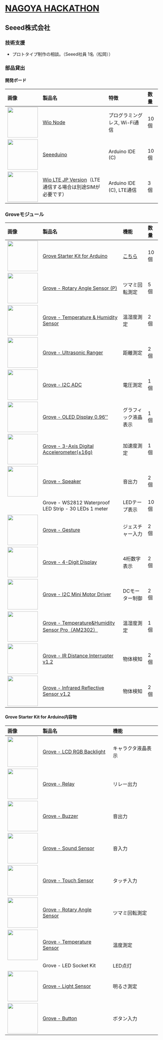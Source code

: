 # [NAGOYA HACKATHON](http://jellyware.jp/nagoyaboost/hackathon.html)

## Seeed株式会社

### 技術支援

* プロトタイプ制作の相談。（Seeed社員 1名（松岡））

### 部品貸出

#### 開発ボード

|画像|製品名|特徴|数量|
|:--|:--|:--|:--|
|<img src="https://statics3.seeedstudio.com/seeed/img/2016-06/SqOcKOIx7VWCSQYTBcR5pDyz.jpg" width="100">|[Wio Node](https://www.seeedstudio.com/Wio-Node-p-2637.html)|プログラミングレス, Wi-Fi通信|10個|
|<img src="https://statics3.seeedstudio.com/images/product/102010026%201.jpg" width="100">|[Seeeduino](https://www.seeedstudio.com/Seeeduino-V4.2-p-2517.html)|Arduino IDE (C)|10個|
|<img src="https://soracom.jp/img/products_wio_lte.png" width="100">|[Wio LTE JP Version](https://soracom.jp/products/wio_lte/)（LTE通信する場合は別途SIMが必要です）|Arduino IDE (C), LTE通信|3個|

### Groveモジュール

|画像|製品名|機能|数量|
|:--|:--|:--|:--|
|<img src="https://statics3.seeedstudio.com/product/Grove%20Starter%20Kit%20V3_03.jpg" width="100">|[Grove Starter Kit for Arduino](https://www.seeedstudio.com/Grove-Starter-Kit-for-Arduino-p-1855.html)|[こちら](https://gist.github.com/matsujirushi/7f3369c8d84fa6e54ea32a4d91b6af04#grove-starter-kit-for-arduino内容物)|10個|
|<img src="https://statics3.seeedstudio.com/images/product/GroveRotaryP.jpg" width="100">|[Grove - Rotary Angle Sensor (P)](https://www.seeedstudio.com/Grove-Rotary-Angle-Sensor%28P%29-p-1242.html)|ツマミ回転測定|5個|
|<img src="https://statics3.seeedstudio.com/images/101020011%201.jpg" width="100">|[Grove - Temperature & Humidity Sensor](https://www.seeedstudio.com/Grove-Temperature-%26-Humidity-Sensor-p-745.html)|温湿度測定|2個|
|<img src="https://statics3.seeedstudio.com/seeed/img/2016-09/kIyY21sbC6ct7JYzCWf1mAPs.jpg" width="100">|[Grove - Ultrasonic Ranger](https://www.seeedstudio.com/Grove-Ultrasonic-Ranger-p-960.html)|距離測定|2個|
|<img src="https://statics3.seeedstudio.com/images/103020013%201.jpg" width="100">|[Grove - I2C ADC](https://www.seeedstudio.com/Grove-I2C-ADC-p-1580.html)|電圧測定|1個|
|<img src="https://statics3.seeedstudio.com/seeed/img/2016-09/RfiiaySPfAWrtPqmFhC1Co4u.jpg" width="100">|[Grove - OLED Display 0.96''](https://www.seeedstudio.com/Grove-OLED-Display-0.96%22-p-781.html)|グラフィック液晶表示|1個|
|<img src="https://statics3.seeedstudio.com/images/101020054%201.jpg" width="100">|[Grove - 3-Axis Digital Accelerometer(±16g)](https://www.seeedstudio.com/Grove-3-Axis-Digital-Accelerometer%28%C2%B116g%29-p-1156.html)|加速度測定|1個|
|<img src="https://statics3.seeedstudio.com/images/product/Grove%20Speaker.jpg" width="100">|[Grove - Speaker](https://www.seeedstudio.com/Grove-Speaker-p-1445.html)|音出力|2個|
||Grove - WS2812 Waterproof LED Strip - 30 LEDs 1 meter|LEDテープ表示|10個|
|<img src="https://statics3.seeedstudio.com/seeed/img/2016-08/5dxWtS1rxWLzukUaHBvGoIG9.jpg" width="100">|[Grove - Gesture](https://www.seeedstudio.com/Grove-Gesture%EF%BC%88PAJ7620U2%EF%BC%89-p-2463.html)|ジェスチャー入力|2個|
|<img src="https://statics3.seeedstudio.com/images/product/4-Digital%20Display.jpg" width="100">|[Grove - 4-Digit Display](https://www.seeedstudio.com/Grove-4-Digit-Display-p-1198.html)|4桁数字表示|2個|
|<img src="https://statics3.seeedstudio.com/images/product/105020010%202.jpg" width="100">|[Grove - I2C Mini Motor Driver](https://www.seeedstudio.com/Grove-I2C-Mini-Motor-Driver-p-2508.html)|DCモーター制御|2個|
|<img src="https://statics3.seeedstudio.com/images/101020019%201.jpg" width="100">|[Grove - Temperature&Humidity Sensor Pro（AM2302）](https://www.seeedstudio.com/Grove-Temperature%26Humidity-Sensor-Pro%EF%BC%88AM2302%EF%BC%89-p-838.html)|温湿度測定|1個|
|<img src="https://statics3.seeedstudio.com/seeed/img/2016-11/OJJdPyilNKzdBtk5It5klZse.jpg" width="100">|[Grove - IR Distance Interrupter v1.2](https://www.seeedstudio.com/Grove-IR-Distance-Interrupter-v1.2-p-2767.html)|物体検知|2個|
|<img src="https://statics3.seeedstudio.com/seeed/img/2017-01/mKHwWAvntUZM5MoCiEaDJRSb.jpg" width="100">|[Grove - Infrared Reflective Sensor v1.2](https://www.seeedstudio.com/Grove-Infrared-Reflective-Sensor-v1.2-p-2791.html)|物体検知|2個|


#### Grove Starter Kit for Arduino内容物

|画像|製品名|機能|
|:--|:--|:--|
|<img src="https://statics3.seeedstudio.com/images/104030001%201.jpg" width="100">|[Grove - LCD RGB Backlight](https://www.seeedstudio.com/Grove-LCD-RGB-Backlight-p-1643.html)|キャラクタ液晶表示|
|<img src="https://statics3.seeedstudio.com/images/1030200051.jpg" width="100">|[Grove - Relay](https://www.seeedstudio.com/Grove-Relay-p-769.html)|リレー出力|
|<img src="https://statics3.seeedstudio.com/images/107020000%201.jpg" width="100">|[Grove - Buzzer](https://www.seeedstudio.com/Grove-Buzzer-p-768.html)|音出力|
|<img src="https://statics3.seeedstudio.com/images/101020023%201.jpg" width="100">|[Grove - Sound Sensor](https://www.seeedstudio.com/Grove-Sound-Sensor-p-752.html)|音入力|
|<img src="https://statics3.seeedstudio.com/images/101020037%201.jpg" width="100">|[Grove - Touch Sensor](https://www.seeedstudio.com/Grove-Touch-Sensor-p-747.html)|タッチ入力|
|<img src="https://statics3.seeedstudio.com/images/101020017%201.jpg" width="100">|[Grove - Rotary Angle Sensor](https://www.seeedstudio.com/Grove-Rotary-Angle-Sensor-p-770.html)|ツマミ回転測定|
|<img src="https://statics3.seeedstudio.com/images/101020015%201.jpg" width="100">|[Grove - Temperature Sensor](https://www.seeedstudio.com/Grove-Temperature-Sensor-p-774.html)|温度測定|
||Grove - LED Socket Kit|LED点灯|
|<img src="https://statics3.seeedstudio.com/seeed/img/2016-10/PO8B7QD0XnLNChGoGZiQ9G3d.jpg" width="100">|[Grove - Light Sensor](https://www.seeedstudio.com/Grove-Light-Sensor-v1.2-p-2727.html)|明るさ測定|
|<img src="https://statics3.seeedstudio.com/images/product/bgpushb1.jpg" width="100">|[Grove - Button](https://www.seeedstudio.com/Grove-Button-p-766.html)|ボタン入力|
